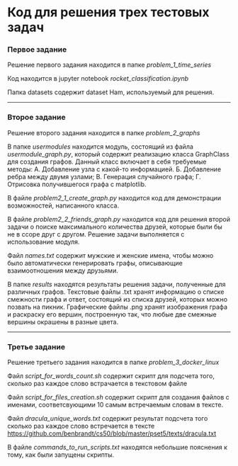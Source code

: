 # Код для решения трех тестовых задач

### Первое задание

Решение первого задания находится в папке 
*problem_1_time_series*

Код находится в jupyter notebook
*rocket_classification.ipynb*

Папка datasets содержит dataset Ham, используемый для решения.

---

### Второе задание

Решение второго задания находится в папке
*problem_2_graphs*

В папке *usermodules* находится модуль, состоящий
из файла *usermodule_graph.py*, который содержит
реализацию класса GraphClass для создания графов.
Данный класс включает в себя требуемые методы:
А. Добавление узла с какой-то информацией.
Б. Добавление ребра между двумя узлами;
B. Генерация случайного графа;
Г. Отрисовка получившегося графа с matplotlib.

В файле *problem2_1_create_graph.py*
находится код для демонстрации возможностей, написанного класса.

В файле *problem2_2_friends_graph.py*
находится код для решения второй задачи о поиске максимального
количества друзей, которые были бы не в ссоре друг с другом.
Решение задачи выполняется с использование модуля.

Файл *names.txt* содержит мужские и женские имена, чтобы можно было
автоматически генерировать графы, описывающие взаимоотношения между
друзьями.

В папке *results* находятся результаты решения задачи, полученные 
для различных графов.
Текстовые файлы .txt хранят информацию о списке смежности графа
и ответ, состоящий из списка друзей, которых можно позвать на пикник.
Графические файлы .png хранят изображения графа и раскраску его вершин,
построенную так, что любые две смежные вершины окрашены в разные цвета.

---

### Третье задание

Решение третьего задания находится в папке 
*problem_3_docker_linux*

Файл *script_for_words_count.sh* содержит скрипт
для подсчета того, сколько раз каждое слово встрачается
в текстовом файле

Файл *script_for_files_creation.sh* содержит скрипт
для создания файлов с именами, соответсвующими 10
самым встречаемым словам в тексте.

Файл *dracula_unique_words.txt* содержит результат подсчета
того сколько раз каждое слово встречается в тексте 
https://github.com/benbrandt/cs50/blob/master/pset5/texts/dracula.txt

В файле *commands_to_run_scripts.txt* находятся небольшие пояснения к
тому, как были запущены скрипты. 

